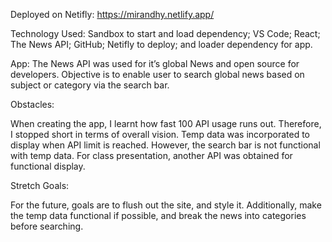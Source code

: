 Deployed on Netifly: https://mirandhy.netlify.app/

Technology Used:
Sandbox to start and load dependency; VS Code; React; The News API; GitHub; Netifly to deploy; and loader dependency for app. 

App:
The News API was used for it’s global News and open source for developers. Objective is to enable user to search global news based on subject or category via the search bar. 

Obstacles:

When creating the app, I learnt how fast 100 API usage runs out. Therefore, I stopped short in terms of overall vision. Temp data was incorporated to display when API limit is reached. However, the search bar is not functional with temp data. For class presentation, another API was obtained for functional display. 

Stretch Goals:

For the future, goals are to flush out the site, and style it. Additionally, make the temp data functional if possible, and break the news into categories before searching. 
